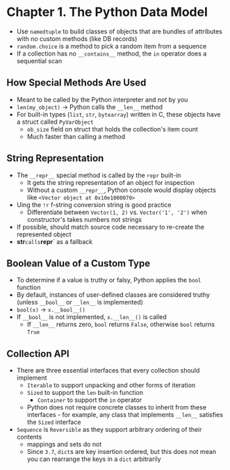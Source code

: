 # Chapter 1. The Python Data Model

* Use `namedtuple` to build classes of objects that are bundles of attributes with no custom methods (like DB records)
* `random.choice` is a method to pick a random item from a sequence
* If a collection has no `__contains__` method, the `in` operator does a sequential scan

## How Special Methods Are Used

* Meant to be called by the Python interpreter and not by you
* `len(my_object)` -> Python calls the `__len__` method
* For built-in types (`list`, `str`, `bytearray`) written in C, these objects have a struct called `PyVarObject`
  * `ob_size` field on struct that holds the collection's item count
  * Much faster than calling a method

## String Representation

* The `__repr__` special method is called by the `repr` built-in
  * It gets the string representation of an object for inspection
  * Without a custom `__repr__`, Python console would display objects like `<Vector object at 0x10e1000070>`
* Uing the `!r` f-string conversion string is good practice
  * Differentiate between `Vector(1, 2)` vs. `Vector('1', '2')` when constructor's takes numbers not strings
* If possible, should match source code necessary to re-create the represented object
* __str__` calls `__repr__` as a fallback

## Boolean Value of a Custom Type

* To determine if a value is truthy or falsy, Python applies the `bool` function
* By default, instances of user-defined classes are considered truthy (unless `__bool__` or `__len__` is implemented)
* `bool(x)` -> `x.__bool__()`
* If `__bool__` is not implemented, `x.__len__()` is called
  * If `__len__` returns zero, `bool` returns `False`, otherwise `bool` returns `True`

## Collection API

* There are three essential interfaces that every collection should implement
  * `Iterable` to support unpacking and other forms of iteration
  * `Sized` to support the `len` built-in function
	* `Container` to support the `in` operator
  * Python does not require concrete classes to inherit from these interfaces - for example, any class that implements `__len__` satisfies the `Sized` interface
* `Sequence` is `Reversible` as they support arbitrary ordering of their contents
  *  mappings and sets do not
	* Since `3.7`, `dict`s are key insertion ordered, but this does not mean you can rearrange the keys in a `dict` arbitrarily

